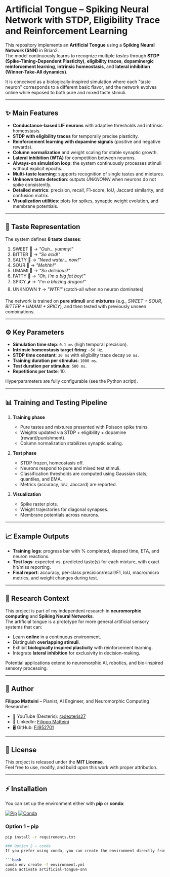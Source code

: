 # Artificial Tongue – Spiking Neural Network with STDP, Eligibility Trace and Reinforcement Learning

This repository implements an **Artificial Tongue** using a **Spiking Neural Network (SNN)** in Brian2.  
The model continuously learns to recognize multiple *tastes* through **STDP (Spike-Timing-Dependent Plasticity)**, **eligibility traces**, **dopaminergic reinforcement learning**, **intrinsic homeostasis**, and **lateral inhibition (Winner-Take-All dynamics)**.  

It is conceived as a biologically-inspired simulation where each "taste neuron" corresponds to a different basic flavor, and the network evolves online while exposed to both pure and mixed taste stimuli.

---

## ✨ Main Features

- **Conductance-based LIF neurons** with adaptive thresholds and intrinsic homeostasis.  
- **STDP with eligibility traces** for temporally precise plasticity.  
- **Reinforcement learning with dopamine signals** (positive and negative rewards).  
- **Column normalization** and weight scaling for stable synaptic growth.  
- **Lateral inhibition (WTA)** for competition between neurons.  
- **Always-on simulation loop**: the system continuously processes stimuli without explicit epochs.  
- **Multi-taste learning**: supports recognition of single tastes and mixtures.  
- **Unknown taste detection**: outputs *UNKNOWN* when neurons do not spike consistently.  
- **Detailed metrics**: precision, recall, F1-score, IoU, Jaccard similarity, and confusion matrix.  
- **Visualization utilities**: plots for spikes, synaptic weight evolution, and membrane potentials.

---

## 🧪 Taste Representation

The system defines **8 taste classes**:

1. SWEET 🍬 → *"Ouh... yummy!"*  
2. BITTER 🍵 → *"So acid!"*  
3. SALTY 🧂 → *"Need water... now!"*  
4. SOUR 🍋 → *"Mehhh!"*  
5. UMAMI 🍄 → *"So delicious!"*  
6. FATTY 🍔 → *"Oh, I'm a big fat boy!"*  
7. SPICY 🌶️ → *"I'm a blazing dragon!"*  
8. UNKNOWN ❓ → *"WTF!"* (catch-all when no neuron dominates)

The network is trained on **pure stimuli** and **mixtures** (e.g., *SWEET + SOUR*, *BITTER + UMAMI + SPICY*), and then tested with previously unseen combinations.

---

## ⚙️ Key Parameters

- **Simulation time step**: `0.1 ms` (high temporal precision).  
- **Intrinsic homeostasis target firing**: `~50 Hz`.  
- **STDP time constant**: `30 ms` with eligibility trace decay `50 ms`.  
- **Training duration per stimulus**: `1000 ms`.  
- **Test duration per stimulus**: `500 ms`.  
- **Repetitions per taste**: 10.  

Hyperparameters are fully configurable (see the Python script).

---

## 📊 Training and Testing Pipeline

1. **Training phase**  
   - Pure tastes and mixtures presented with Poisson spike trains.  
   - Weights updated via STDP + eligibility + dopamine (reward/punishment).  
   - Column normalization stabilizes synaptic scaling.  

2. **Test phase**  
   - STDP frozen, homeostasis off.  
   - Neurons respond to pure and mixed test stimuli.  
   - Classification thresholds are computed using Gaussian stats, quantiles, and EMA.  
   - Metrics (accuracy, IoU, Jaccard) are reported.  

3. **Visualization**  
   - Spike raster plots.  
   - Weight trajectories for diagonal synapses.  
   - Membrane potentials across neurons.  

---

## 📈 Example Outputs

- **Training logs**: progress bar with % completed, elapsed time, ETA, and neuron reactions.  
- **Test logs**: expected vs. predicted taste(s) for each mixture, with exact hit/miss reporting.  
- **Final report**: accuracy, per-class precision/recall/F1, IoU, macro/micro metrics, and weight changes during test.  

---

## 🔬 Research Context

This project is part of my independent research in **neuromorphic computing** and **Spiking Neural Networks**.  
The artificial tongue is a prototype for more general artificial sensory systems that can:  

- Learn **online** in a continuous environment.  
- Distinguish **overlapping stimuli**.  
- Exhibit **biologically inspired plasticity** with reinforcement learning.  
- Integrate **lateral inhibition** for exclusivity in decision-making.  

Potential applications extend to neuromorphic AI, robotics, and bio-inspired sensory processing.

---

## 👤 Author

**Filippo Matteini** – Pianist, AI Engineer, and Neuromorphic Computing Researcher  

- 🎹 YouTube (Dexteris): [@dexteris27](https://www.youtube.com/@dexteris27)  
- 💼 LinkedIn: [Filippo Matteini](https://www.linkedin.com/in/filippo-matteini-29554a355)  
- 🖥️ GitHub: [Fil952701](https://github.com/Fil952701)  

---

## 📜 License

This project is released under the **MIT License**.  
Feel free to use, modify, and build upon this work with proper attribution.  

---

## ⚡ Installation

You can set up the environment either with **pip** or **conda**:

[![Pip](https://img.shields.io/badge/install%20with-pip-blue?logo=python)](https://pip.pypa.io/)
[![Conda](https://img.shields.io/badge/install%20with-conda-green?logo=anaconda)](https://docs.conda.io/)

### Option 1 – pip
```bash
pip install -r requirements.txt

### Option 2 – conda
If you prefer using conda, you can create the environment directly from the provided `environment.yml`:

```bash
conda env create -f environment.yml
conda activate artificial-tongue-snn


